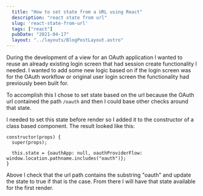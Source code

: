 ```yaml
---
  title: "How to set state from a URL using React"
  description: "react state from url"
  slug: 'react-state-from-url'
  tags: ["react"]
  pubDate: "2021-04-17"
  layout: "../layouts/BlogPostLayout.astro"
---
```


During the development of a view for an OAuth application I wanted to reuse an already existing login screen that had session create functionality I needed. I wanted to add some new logic based on if the login screen was for the OAuth workflow or original user login screen the functionality had previously been built for.

To accomplish this I chose to set state based on the url because the OAuth url contained the path `/oauth` and then I could base other checks around that state.

I needed to set this state before render so I added it to the constructor of a class based component. The result looked like this:
```
constructor(props) {
  super(props);

  this.state = {oauthApp: null, oauthProviderFlow: window.location.pathname.includes("oauth")};  
}
```

Above I check that the url path contains the substring "oauth" and update the state to true if that is the case. From there I will have that state available for the first render.
